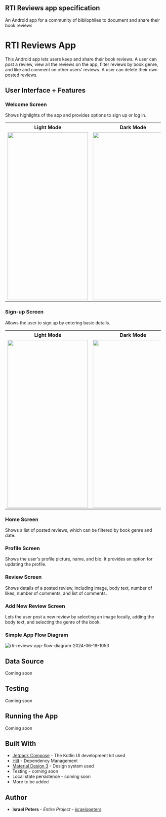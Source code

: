 ## RTI Reviews app specification
An Android app for a community of bibliophiles to document and share their book reviews

# RTI Reviews App
This Android app lets users keep and share their book reviews. A user can post a review, view all the reviews on the app, filter reviews by book genre, and like and comment on other users' reviews. A user can delete their own posted reviews.

## User Interface + Features

### Welcome Screen
Shows highlights of the app and provides options to sign up or log in.
<table>
  <body>
    <tr>
      <th>Light Mode</th>
      <th>Dark Mode</th>
    <tr>
      <td>
        <img src=https://github.com/user-attachments/assets/953abe3f-e870-4f0d-9800-4a43586a8a4e width="260" height="542" />
      </td>
      <td>
        <img src=https://github.com/user-attachments/assets/66d7e72b-fee1-45b8-bf3b-fb85be0f2bab width="260" height="542" />
      </td>
    </tr>
  </body>
</table>


### Sign-up Screen
Allows the user to sign up by entering basic details.
<table>
  <body>
    <tr>
      <th>Light Mode</th>
      <th>Dark Mode</th>
    <tr>
      <td>
        <img src=https://github.com/user-attachments/assets/87e2f0e9-66b1-47d7-9b3b-cd77aeee6749 width="260" height="542" />
      </td>
      <td>
        <img src=https://github.com/user-attachments/assets/f0b04884-fd58-4f88-89fe-c631dcfe6e3d width="260" height="542" />
      </td>
    </tr>
  </body>
</table>


### Home Screen
Shows a list of posted reviews, which can be filtered by book genre and date.

### Profile Screen
Shows the user's profile picture, name, and bio. It provides an option for updating the profile.

### Review Screen
Shows details of a posted review, including image, body text, number of likes, number of comments, and list of comments.

### Add New Review Screen
Lets the user post a new review by selecting an image locally, adding the body text, and selecting the genre of the book.

### Simple App Flow Diagram
![rti-reviews-app-flow-diagram-2024-06-18-1053](https://github.com/user-attachments/assets/7ab39410-4d9f-4bb2-bf21-cce076a79404)


## Data Source
Coming soon
## Testing
Coming soon
## Running the App 
Coming soon

## Built With

* [Jetpack Compose](https://developer.android.com/compose) - The Kotlin UI development kit used
* [Hilt](https://developer.android.com/training/dependency-injection/hilt-android) - Dependency Management
* [Material Design 3](https://m3.material.io/) - Design system used
* Testing - coming soon
* Local state persistence - coming soon
* More to be added

## Author

* **Israel Peters** - *Entire Project* - [israelopeters](https://github.com/israelopeters)

